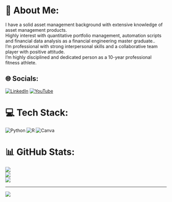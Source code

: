 # 💫 About Me:
I have a solid asset management background with extensive knowledge of asset management products. <br>Highly interest with quantitative portfolio management, automation scripts and financial data analysis as a financial engineering master graduate.. <br>I’m professional with strong interpersonal skills and a collaborative team player with positive attitude. <br>I’m highly disciplined and dedicated person as a 10-year professional fitness athlete.


## 🌐 Socials:
[![LinkedIn](https://img.shields.io/badge/LinkedIn-%230077B5.svg?logo=linkedin&logoColor=white)](https://linkedin.com/in/alihanucar) [![YouTube](https://img.shields.io/badge/YouTube-%23FF0000.svg?logo=YouTube&logoColor=white)](https://youtube.com/c/alihanucar) 

# 💻 Tech Stack:
![Python](https://img.shields.io/badge/python-3670A0?style=for-the-badge&logo=python&logoColor=ffdd54) ![R](https://img.shields.io/badge/r-%23276DC3.svg?style=for-the-badge&logo=r&logoColor=white) ![Canva](https://img.shields.io/badge/Canva-%2300C4CC.svg?style=for-the-badge&logo=Canva&logoColor=white)
# 📊 GitHub Stats:
![](https://github-readme-stats.vercel.app/api?username=alihanucar&theme=tokyonight&hide_border=false&include_all_commits=false&count_private=false)<br/>
![](https://github-readme-streak-stats.herokuapp.com/?user=alihanucar&theme=tokyonight&hide_border=false)<br/>
![](https://github-readme-stats.vercel.app/api/top-langs/?username=alihanucar&theme=tokyonight&hide_border=false&include_all_commits=false&count_private=false&layout=compact)

---
[![](https://visitcount.itsvg.in/api?id=alihanucar&icon=0&color=0)](https://visitcount.itsvg.in)

<!-- Proudly created with GPRM ( https://gprm.itsvg.in ) -->
<!--
**alihanucar/alihanucar** is a ✨ _special_ ✨ repository because its `README.md` (this file) appears on your GitHub profile.

Here are some ideas to get you started:

- 🔭 I’m currently working on ...
- 🌱 I’m currently learning ...
- 👯 I’m looking to collaborate on ...
- 🤔 I’m looking for help with ...
- 💬 Ask me about ...
- 📫 How to reach me: ...
- 😄 Pronouns: ...
- ⚡ Fun fact: ...
-->
